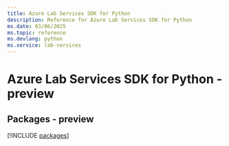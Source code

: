 ```yaml
---
title: Azure Lab Services SDK for Python
description: Reference for Azure Lab Services SDK for Python
ms.date: 03/06/2025
ms.topic: reference
ms.devlang: python
ms.service: lab-services
---
```

# Azure Lab Services SDK for Python - preview
## Packages - preview
[!INCLUDE [packages](lab-services-index.md)]